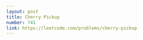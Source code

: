 ```yaml
---
layout: post
title: Cherry Pickup
number: 741
link: https://leetcode.com/problems/cherry-pickup
---
```

